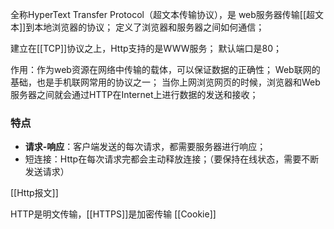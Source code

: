 全称HyperText Transfer Protocol（超文本传输协议），是 web服务器传输[[超文本]]到本地浏览器的协议；
定义了浏览器和服务器之间如何通信；

建立在[[TCP]]协议之上，Http支持的是WWW服务；
默认端口是80；

作用：作为web资源在网络中传输的载体，可以保证数据的正确性；
Web联网的基础，也是手机联网常用的协议之一；
当你上网浏览网页的时候，浏览器和Web服务器之间就会通过HTTP在Internet上进行数据的发送和接收；
### 特点
- **请求-响应**：客户端发送的每次请求，都需要服务器进行响应；
- 短连接：Http在每次请求完都会主动释放连接；（要保持在线状态，需要不断发送请求）

[[Http报文]]

HTTP是明文传输，[[HTTPS]]是加密传输
[[Cookie]]



